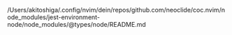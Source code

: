 /Users/akitoshiga/.config/nvim/dein/repos/github.com/neoclide/coc.nvim/node_modules/jest-environment-node/node_modules/@types/node/README.md